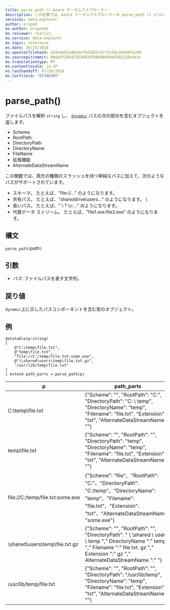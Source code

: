 ```yaml
---
title: parse_path ()-Azure データエクスプローラー
description: この記事では、Azure データエクスプローラーの parse_path () について説明します。
services: data-explorer
author: orspod
ms.author: orspodek
ms.reviewer: rkarlin
ms.service: data-explorer
ms.topic: reference
ms.date: 10/23/2018
ms.openlocfilehash: e2914e913402de7442d2533cf5159c2bd30fac60
ms.sourcegitcommit: 09da3f26b4235368297b8b9b604d4282228a443c
ms.translationtype: MT
ms.contentlocale: ja-JP
ms.lasthandoff: 07/28/2020
ms.locfileid: "87346305"
---
```

# <a name="parse_path"></a>parse_path()

ファイルパスを解析 `string` し、 [`dynamic`](./scalar-data-types/dynamic.md) パスの次の部分を含むオブジェクトを返します。
* Scheme
* RootPath
* DirectoryPath
* DirectoryName
* FileName
* 拡張機能
* AlternateDataStreamName

この関数では、両方の種類のスラッシュを持つ単純なパスに加えて、次のようなパスがサポートされています。
* スキーマ。 たとえば、"file://..." のようになります。
* 共有パス。 たとえば、"shareddrive\users..." のようになります。 \\
* 長いパス。 たとえば、" \\ ? \c:..." のようになります。
* 代替データ ストリーム。 たとえば、"file1.exe:file2.exe" のようになります。

## <a name="syntax"></a>構文

`parse_path(`*path*`)`

## <a name="arguments"></a>引数

* *パス*: ファイルパスを表す文字列。

## <a name="returns"></a>戻り値

`dynamic`上に示したパスコンポーネントを含む型のオブジェクト。

## <a name="example"></a>例

<!-- csl: https://help.kusto.windows.net/Samples -->
```kusto
datatable(p:string) 
[
    @"C:\temp\file.txt",
    @"temp\file.txt",
    "file://C:/temp/file.txt:some.exe",
    @"\\shared\users\temp\file.txt.gz",
    "/usr/lib/temp/file.txt"
]
| extend path_parts = parse_path(p)

```

|p|path_parts
|---|---
|C:\temp\file.txt|{"Scheme": "", "RootPath": "C:", "DirectoryPath": "C: \\ temp", "DirectoryName": "temp", "Filename": "file.txt", "Extension": "txt", "AlternateDataStreamName": ""}
|temp\file.txt|{"Scheme": "", "RootPath": "", "DirectoryPath": "temp", "DirectoryName": "temp", "Filename": "file.txt", "Extension": "txt", "AlternateDataStreamName": ""}
|file://C:/temp/file.txt:some.exe|{"Scheme": "file"、"RootPath": "C:"、"DirectoryPath": "C:/temp"、"DirectoryName": "temp"、"Filename": "file.txt"、"Extension": "txt"、"AlternateDataStreamName": "some.exe"}
|\\shared\users\temp\file.txt gz|{"Scheme": "", "RootPath": "", "DirectoryPath": " \\ \\shared \\ users \\ temp "," DirectoryName ":" temp "," Filename ":" file.txt. gz "," Extension ":" gz "," AlternateDataStreamName ":" "}
|/usr/lib/temp/file.txt|{"Scheme": "", "RootPath": "", "DirectoryPath": "/usr/lib/temp", "DirectoryName": "temp", "Filename": "file.txt", "Extension": "txt", "AlternateDataStreamName": ""}
